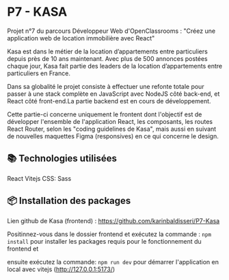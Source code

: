# P7 - KASA

Projet n°7 du parcours Développeur Web d'OpenClassrooms : "Créez une application web de location immobilière avec React"

Kasa est dans le métier de la location d’appartements entre particuliers depuis près de 10 ans maintenant. Avec plus de 500 annonces postées chaque jour, Kasa fait partie des leaders de la location d’appartements entre particuliers en France.

Dans sa globalité le projet consiste à effectuer une refonte totale pour passer à une stack complète en JavaScript avec NodeJS côté back-end, et React côté front-end.La partie backend est en cours de développement. 

Cette partie-ci concerne uniquement le frontent dont l'objectif est de développer l'ensemble de l'application React, les composants, les routes React Router, selon les "coding guidelines de Kasa", mais aussi en suivant de nouvelles maquettes Figma (responsives) en ce qui concerne le design.


## 📚 Technologies utilisées

  React
  Vitejs
  CSS: Sass


## 📦 Installation des packages

Lien github de Kasa (frontend) :
https://github.com/karinbaldisseri/P7-Kasa

Positinnez-vous dans le dossier frontend et exécutez la commande :
`npm install`
pour installer les packages requis pour le fonctionnement du frontend et 

ensuite exécutez la commande:
`npm run dev`
pour démarrer l'application en local avec vitejs (http://127.0.0.1:5173/)